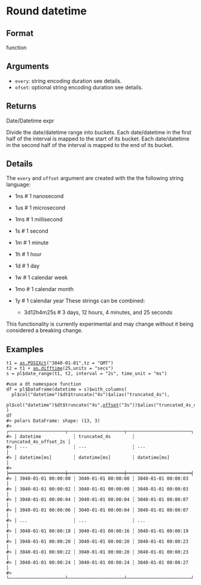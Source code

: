 # Round datetime

## Format

function

## Arguments

- `every`: string encoding duration see details.
- `ofset`: optional string encoding duration see details.

## Returns

Date/Datetime expr

Divide the date/datetime range into buckets. Each date/datetime in the first half of the interval is mapped to the start of its bucket. Each date/datetime in the second half of the interval is mapped to the end of its bucket.

## Details

The `every` and `offset` argument are created with the the following string language:

 * 1ns # 1 nanosecond
 * 1us # 1 microsecond
 * 1ms # 1 millisecond
 * 1s # 1 second
 * 1m # 1 minute
 * 1h # 1 hour
 * 1d # 1 day
 * 1w # 1 calendar week
 * 1mo # 1 calendar month
 * 1y # 1 calendar year These strings can be combined:
   
    * 3d12h4m25s # 3 days, 12 hours, 4 minutes, and 25 seconds

This functionality is currently experimental and may change without it being considered a breaking change.

## Examples

<pre class='r-example'><code><span class='r-in'><span><span class='va'>t1</span> <span class='op'>=</span> <span class='fu'><a href='https://rdrr.io/r/base/as.POSIXlt.html'>as.POSIXct</a></span><span class='op'>(</span><span class='st'>"3040-01-01"</span>,tz <span class='op'>=</span> <span class='st'>"GMT"</span><span class='op'>)</span></span></span>
<span class='r-in'><span><span class='va'>t2</span> <span class='op'>=</span> <span class='va'>t1</span> <span class='op'>+</span> <span class='fu'><a href='https://rdrr.io/r/base/difftime.html'>as.difftime</a></span><span class='op'>(</span><span class='fl'>25</span>,units <span class='op'>=</span> <span class='st'>"secs"</span><span class='op'>)</span></span></span>
<span class='r-in'><span><span class='va'>s</span> <span class='op'>=</span> <span class='va'>pl</span><span class='op'>$</span><span class='fu'>date_range</span><span class='op'>(</span><span class='va'>t1</span>, <span class='va'>t2</span>, interval <span class='op'>=</span> <span class='st'>"2s"</span>, time_unit <span class='op'>=</span> <span class='st'>"ms"</span><span class='op'>)</span></span></span>
<span class='r-in'><span></span></span>
<span class='r-in'><span><span class='co'>#use a dt namespace function</span></span></span>
<span class='r-in'><span><span class='va'>df</span> <span class='op'>=</span> <span class='va'>pl</span><span class='op'>$</span><span class='fu'>DataFrame</span><span class='op'>(</span>datetime <span class='op'>=</span> <span class='va'>s</span><span class='op'>)</span><span class='op'>$</span><span class='fu'>with_columns</span><span class='op'>(</span></span></span>
<span class='r-in'><span>  <span class='va'>pl</span><span class='op'>$</span><span class='fu'>col</span><span class='op'>(</span><span class='st'>"datetime"</span><span class='op'>)</span><span class='op'>$</span><span class='va'>dt</span><span class='op'>$</span><span class='fu'>truncate</span><span class='op'>(</span><span class='st'>"4s"</span><span class='op'>)</span><span class='op'>$</span><span class='fu'>alias</span><span class='op'>(</span><span class='st'>"truncated_4s"</span><span class='op'>)</span>,</span></span>
<span class='r-in'><span>  <span class='va'>pl</span><span class='op'>$</span><span class='fu'>col</span><span class='op'>(</span><span class='st'>"datetime"</span><span class='op'>)</span><span class='op'>$</span><span class='va'>dt</span><span class='op'>$</span><span class='fu'>truncate</span><span class='op'>(</span><span class='st'>"4s"</span>,<span class='fu'><a href='https://rdrr.io/r/stats/offset.html'>offset</a></span><span class='op'>(</span><span class='st'>"3s"</span><span class='op'>)</span><span class='op'>)</span><span class='op'>$</span><span class='fu'>alias</span><span class='op'>(</span><span class='st'>"truncated_4s_offset_2s"</span><span class='op'>)</span></span></span>
<span class='r-in'><span><span class='op'>)</span></span></span>
<span class='r-in'><span><span class='va'>df</span></span></span>
<span class='r-out co'><span class='r-pr'>#&gt;</span> polars DataFrame: shape: (13, 3)</span>
<span class='r-out co'><span class='r-pr'>#&gt;</span> ┌─────────────────────┬─────────────────────┬────────────────────────┐</span>
<span class='r-out co'><span class='r-pr'>#&gt;</span> │ datetime            ┆ truncated_4s        ┆ truncated_4s_offset_2s │</span>
<span class='r-out co'><span class='r-pr'>#&gt;</span> │ ---                 ┆ ---                 ┆ ---                    │</span>
<span class='r-out co'><span class='r-pr'>#&gt;</span> │ datetime[ms]        ┆ datetime[ms]        ┆ datetime[ms]           │</span>
<span class='r-out co'><span class='r-pr'>#&gt;</span> ╞═════════════════════╪═════════════════════╪════════════════════════╡</span>
<span class='r-out co'><span class='r-pr'>#&gt;</span> │ 3040-01-01 00:00:00 ┆ 3040-01-01 00:00:00 ┆ 3040-01-01 00:00:03    │</span>
<span class='r-out co'><span class='r-pr'>#&gt;</span> │ 3040-01-01 00:00:02 ┆ 3040-01-01 00:00:00 ┆ 3040-01-01 00:00:03    │</span>
<span class='r-out co'><span class='r-pr'>#&gt;</span> │ 3040-01-01 00:00:04 ┆ 3040-01-01 00:00:04 ┆ 3040-01-01 00:00:07    │</span>
<span class='r-out co'><span class='r-pr'>#&gt;</span> │ 3040-01-01 00:00:06 ┆ 3040-01-01 00:00:04 ┆ 3040-01-01 00:00:07    │</span>
<span class='r-out co'><span class='r-pr'>#&gt;</span> │ ...                 ┆ ...                 ┆ ...                    │</span>
<span class='r-out co'><span class='r-pr'>#&gt;</span> │ 3040-01-01 00:00:18 ┆ 3040-01-01 00:00:16 ┆ 3040-01-01 00:00:19    │</span>
<span class='r-out co'><span class='r-pr'>#&gt;</span> │ 3040-01-01 00:00:20 ┆ 3040-01-01 00:00:20 ┆ 3040-01-01 00:00:23    │</span>
<span class='r-out co'><span class='r-pr'>#&gt;</span> │ 3040-01-01 00:00:22 ┆ 3040-01-01 00:00:20 ┆ 3040-01-01 00:00:23    │</span>
<span class='r-out co'><span class='r-pr'>#&gt;</span> │ 3040-01-01 00:00:24 ┆ 3040-01-01 00:00:24 ┆ 3040-01-01 00:00:27    │</span>
<span class='r-out co'><span class='r-pr'>#&gt;</span> └─────────────────────┴─────────────────────┴────────────────────────┘</span>
 </code></pre>